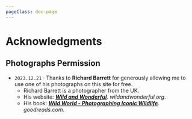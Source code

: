 ```yaml
---
pageClass: doc-page
---
```


# Acknowledgments

## Photographs Permission

- `2023.12.21` · Thanks to **Richard Barrett** for generously allowing me to use one of his photographs on this site for free.
  - Richard Barrett is a photographer from the UK.
  - His website: [***Wild and Wonderful***](https://www.wildandwonderful.org). *wildandwonderful.org*.
  - His book: [***Wild World - Photographing Iconic Wildlife***](https://www.goodreads.com/book/show/62823910-wild-world). *goodreads.com*.
